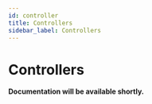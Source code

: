 ```yaml
---
id: controller
title: Controllers
sidebar_label: Controllers
---
```

# Controllers

**Documentation will be available shortly.**
